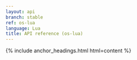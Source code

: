 ```yaml
---
layout: api
branch: stable
ref: os-lua
language: Lua
title: API reference (os-lua)
---
```

{% include anchor_headings.html html=content %}